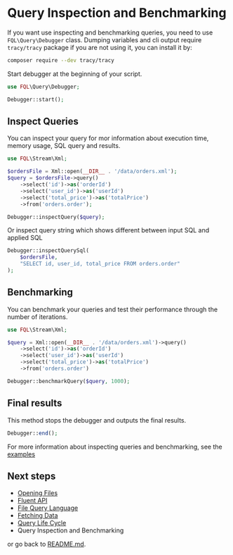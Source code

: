 # Query Inspection and Benchmarking

If you want use inspecting and benchmarking queries, you need to use `FQL\Query\Debugger` class. Dumping variables and
cli output require `tracy/tracy` package if you are not using it, you can install it by:

```bash
composer require --dev tracy/tracy
```

Start debugger at the beginning of your script.

```php
use FQL\Query\Debugger;

Debugger::start();
```

## Inspect Queries
You can inspect your query for mor information about execution time, memory usage, SQL query and results.

```php
use FQL\Stream\Xml;

$ordersFile = Xml::open(__DIR__ . '/data/orders.xml');
$query = $ordersFile->query()
    ->select('id')->as('orderId')
    ->select('user_id')->as('userId')
    ->select('total_price')->as('totalPrice')
    ->from('orders.order');

Debugger::inspectQuery($query);
```

Or inspect query string which shows different between input SQL and applied SQL

```php
Debugger::inspectQuerySql(
    $ordersFile,
    "SELECT id, user_id, total_price FROM orders.order"
);
```

## Benchmarking

You can benchmark your queries and test their performance through the number of iterations.

```php
use FQL\Stream\Xml;

$query = Xml::open(__DIR__ . '/data/orders.xml')->query()
    ->select('id')->as('orderId')
    ->select('user_id')->as('userId')
    ->select('total_price')->as('totalPrice')
    ->from('orders.order')

Debugger::benchmarkQuery($query, 1000);
```

## Final results

This method stops the debugger and outputs the final results.

```php
Debugger::end();
```

For more information about inspecting queries and benchmarking, see the [examples](../README.md#6-examples)

## Next steps
- [Opening Files](opening-files.md)
- [Fluent API](fluent-api.md)
- [File Query Language](file-query-language.md)
- [Fetching Data](fetching-data.md)
- [Query Life Cycle](query-life-cycle.md)
- Query Inspection and Benchmarking

or go back to [README.md](../README.md).
